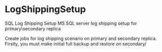 # LogShippingSetup
SQL Log Shipping Setup
MS SQL server log shipping setup for primary\secondary replica

Create jobs for log shipping scenario on primary and secondary replica. Firstly, you must make initial full backup and restore on secondary/
